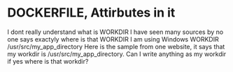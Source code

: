 
# DOCKERFILE, Attirbutes in it

I dont really understand what is WORKDIR
I have seen many sources by no one says exactyly where is that WORKDIR
I am using Windows
WORKDIR /usr/src/my_app_directory
Here is the sample from one website, it says that my workdir is  /usr/src/my_app_directory.
Can I write anything as my workdir if yes where is that workdir?

        
